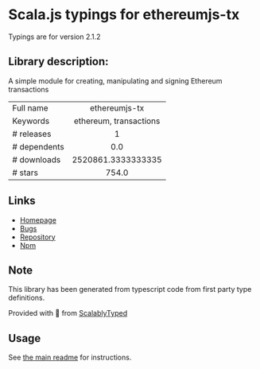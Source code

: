 
# Scala.js typings for ethereumjs-tx

Typings are for version 2.1.2

## Library description:
A simple module for creating, manipulating and signing Ethereum transactions

|                    |                 |
| ------------------ | :-------------: |
| Full name          | ethereumjs-tx |
| Keywords           | ethereum, transactions |
| # releases         | 1 |
| # dependents       | 0.0 |
| # downloads        | 2520861.3333333335 |
| # stars            | 754.0 |

## Links
- [Homepage](https://github.com/ethereumjs/ethereumjs-tx)
- [Bugs](https://github.com/ethereumjs/ethereumjs-tx/issues)
- [Repository](https://github.com/ethereumjs/ethereumjs-tx)
- [Npm](https://www.npmjs.com/package/ethereumjs-tx)
    


## Note
This library has been generated from typescript code from first party type definitions.

Provided with :purple_heart: from [ScalablyTyped](https://github.com/oyvindberg/ScalablyTyped)

## Usage
See [the main readme](../../readme.md) for instructions.


